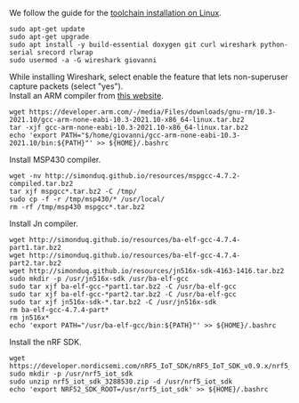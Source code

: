 We follow the guide for the [toolchain installation on Linux](https://github.com/contiki-ng/contiki-ng/wiki/Toolchain-installation-on-Linux).
```
sudo apt-get update
sudo apt-get upgrade
sudo apt install -y build-essential doxygen git curl wireshark python-serial srecord rlwrap
sudo usermod -a -G wireshark giovanni

```
While installing Wireshark, select enable the feature that lets non-superuser capture packets (select "yes").\
Install an ARM compiler from [this website](https://developer.arm.com/tools-and-software/open-source-software/developer-tools/gnu-toolchain/gnu-rm/downloads).

```
wget https://developer.arm.com/-/media/Files/downloads/gnu-rm/10.3-2021.10/gcc-arm-none-eabi-10.3-2021.10-x86_64-linux.tar.bz2
tar -xjf gcc-arm-none-eabi-10.3-2021.10-x86_64-linux.tar.bz2 
echo 'export PATH="$/home/giovanni/gcc-arm-none-eabi-10.3-2021.10/bin:${PATH}"' >> ${HOME}/.bashrc

```

Install MSP430 compiler.
```
wget -nv http://simonduq.github.io/resources/mspgcc-4.7.2-compiled.tar.bz2
tar xjf mspgcc*.tar.bz2 -C /tmp/ 
sudo cp -f -r /tmp/msp430/* /usr/local/
rm -rf /tmp/msp430 mspgcc*.tar.bz2
```
Install Jn compiler.
```
wget http://simonduq.github.io/resources/ba-elf-gcc-4.7.4-part1.tar.bz2
wget http://simonduq.github.io/resources/ba-elf-gcc-4.7.4-part2.tar.bz2
wget http://simonduq.github.io/resources/jn516x-sdk-4163-1416.tar.bz2
sudo mkdir -p /usr/jn516x-sdk /usr/ba-elf-gcc
sudo tar xjf ba-elf-gcc-*part1.tar.bz2 -C /usr/ba-elf-gcc
sudo tar xjf ba-elf-gcc-*part2.tar.bz2 -C /usr/ba-elf-gcc
sudo tar xjf jn516x-sdk-*.tar.bz2 -C /usr/jn516x-sdk
rm ba-elf-gcc-4.7.4-part*
rm jn516x*
echo 'export PATH="/usr/ba-elf-gcc/bin:${PATH}"' >> ${HOME}/.bashrc
```
Install the nRF SDK. 
```
wget https://developer.nordicsemi.com/nRF5_IoT_SDK/nRF5_IoT_SDK_v0.9.x/nrf5_iot_sdk_3288530.zip
sudo mkdir -p /usr/nrf5_iot_sdk
sudo unzip nrf5_iot_sdk_3288530.zip -d /usr/nrf5_iot_sdk
echo 'export NRF52_SDK_ROOT=/usr/nrf5_iot_sdk' >> ${HOME}/.bashrc
```
